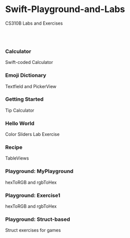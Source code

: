 # Swift-Playground-and-Labs
CS310B Labs and Exercises

<br/>
<br/>

### Calculator
Swift-coded Calculator

### Emoji Dictionary
Textfield and PickerView

### Getting Started
Tip Calculator

### Hello World
Color Sliders Lab Exercise

### Recipe
TableViews

### Playground: MyPlayground
hexToRGB and rgbToHex

### Playground: Exercise1
hexToRGB and rgbToHex

### Playground: Struct-based
Struct exercises for games
